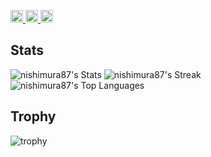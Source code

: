 <p align="left">
  <a href="https://github.com/nishimura87">
    <img height="20" src="https://komarev.com/ghpvc/?username=nishimura87" />
  </a>
  <a href="https://github.com/nishimura87">
    <img height="20" src="https://img.shields.io/github/followers/nishimura87?label=follow&logo=github&style=flat" />
  </a>
  <a href="http://qiita.com/nishimura87">
    <img height="20" src="https://qiita-badge.apiapi.app/s/nishimura87/posts.svg" />
  </a>
<!--   <a href="http://qiita.com/nishimura87">
    <img height="20" src="https://qiita-badge.apiapi.app/s/nishimura87/contributions.svg" />
  </a>
  <a href="https://zenn.dev/nishimura87">
    <img height="20" src="https://badgen.org/img/zenn/nishimura87/articles?style=plastic" />
  </a> -->
</p>

## Stats
![nishimura87's Stats](https://github-readme-stats.vercel.app/api?username=nishimura87&theme=bear&show_icons=true&hide_border=true&count_private=true)
![nishimura87's Streak](https://github-readme-streak-stats.herokuapp.com/?user=nishimura87&theme=bear&hide_border=true)
![nishimura87's Top Languages](https://github-readme-stats.vercel.app/api/top-langs/?username=nishimura87&theme=bear&show_icons=true&hide_border=true&layout=compact)

## Trophy
![trophy](https://github-profile-trophy.vercel.app/?username=nishimura87&theme=tokyonight)
